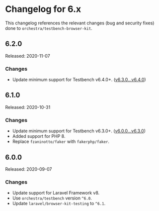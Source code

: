 # Changelog for 6.x

This changelog references the relevant changes (bug and security fixes) done to `orchestra/testbench-browser-kit`.

## 6.2.0

Released: 2020-11-07

### Changes

* Update minimum support for Testbench v6.4.0+. ([v6.3.0...v6.4.0](https://github.com/orchestral/testbench/compare/v6.3.0...v6.4.0))

## 6.1.0

Released: 2020-10-31

### Changes

* Update minimum support for Testbench v6.3.0+. ([v6.0.0...v6.3.0](https://github.com/orchestral/testbench/compare/v6.0.0...v6.3.0))
* Added support for PHP 8.
* Replace `fzaninotto/faker` with `fakerphp/faker`.

## 6.0.0

Released: 2020-09-07

### Changes

* Update support for Laravel Framework v8.
* Use `orchestra/testbench` version `^6.0`.
* Update `laravel/browser-kit-testing` to `^6.1`.
